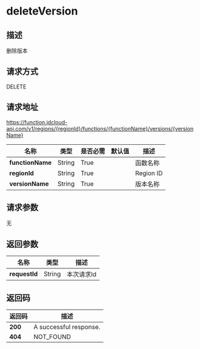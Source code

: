 # deleteVersion


## 描述
删除版本

## 请求方式
DELETE

## 请求地址
https://function.jdcloud-api.com/v1/regions/{regionId}/functions/{functionName}/versions/{versionName}

|名称|类型|是否必需|默认值|描述|
|---|---|---|---|---|
|**functionName**|String|True| |函数名称|
|**regionId**|String|True| |Region ID|
|**versionName**|String|True| |版本名称|

## 请求参数
无


## 返回参数
|名称|类型|描述|
|---|---|---|
|**requestId**|String|本次请求Id|


## 返回码
|返回码|描述|
|---|---|
|**200**|A successful response.|
|**404**|NOT_FOUND|
